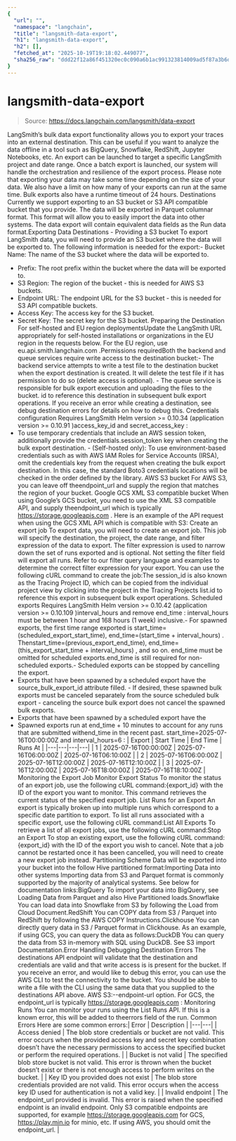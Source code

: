 ```yaml
---
{
  "url": "",
  "namespace": "langchain",
  "title": "langsmith-data-export",
  "h1": "langsmith-data-export",
  "h2": [],
  "fetched_at": "2025-10-19T19:18:02.449077",
  "sha256_raw": "ddd22f12a86f451320ec0c090a6b1ac991323814009ad5f87a3b6df8cc20a38a"
}
---
```


# langsmith-data-export

> Source: https://docs.langchain.com/langsmith/data-export

LangSmith’s bulk data export functionality allows you to export your traces into an external destination. This can be useful if you want to analyze the
data offline in a tool such as BigQuery, Snowflake, RedShift, Jupyter Notebooks, etc.
An export can be launched to target a specific LangSmith project and date range. Once a batch export is launched, our system will handle the orchestration and resilience of the export process.
Please note that exporting your data may take some time depending on the size of your data. We also have a limit on how many of your exports can run at the same time.
Bulk exports also have a runtime timeout of 24 hours.
Destinations
Currently we support exporting to an S3 bucket or S3 API compatible bucket that you provide. The data will be exported in Parquet columnar format. This format will allow you to easily import the data into other systems. The data export will contain equivalent data fields as the Run data format.Exporting Data
Destinations - Providing a S3 bucket
To export LangSmith data, you will need to provide an S3 bucket where the data will be exported to. The following information is needed for the export:- Bucket Name: The name of the S3 bucket where the data will be exported to.
- Prefix: The root prefix within the bucket where the data will be exported to.
- S3 Region: The region of the bucket - this is needed for AWS S3 buckets.
- Endpoint URL: The endpoint URL for the S3 bucket - this is needed for S3 API compatible buckets.
- Access Key: The access key for the S3 bucket.
- Secret Key: The secret key for the S3 bucket.
Preparing the Destination
For self-hosted and EU region deploymentsUpdate the LangSmith URL appropriately for self-hosted installations or organizations in the EU region in the requests below.
For the EU region, use
eu.api.smith.langchain.com
.Permissions requiredBoth the
backend
and queue
services require write access to the destination bucket:- The
backend
service attempts to write a test file to the destination bucket when the export destination is created. It will delete the test file if it has permission to do so (delete access is optional). - The
queue
service is responsible for bulk export execution and uploading the files to the bucket.
id
to reference this destination in subsequent bulk export operations.
If you receive an error while creating a destination, see debug destination errors for details on how to debug this.
Credentials configuration
Requires LangSmith Helm version >=
0.10.34
(application version >= 0.10.91
)access_key_id
and secret_access_key
:
- To use temporary credentials that include an AWS session token,
additionally provide the
credentials.session_token
key when creating the bulk export destination. - (Self-hosted only): To use environment-based credentials such as with AWS IAM Roles for Service Accounts (IRSA),
omit the
credentials
key from the request when creating the bulk export destination. In this case, the standard Boto3 credentials locations will be checked in the order defined by the library.
AWS S3 bucket
For AWS S3, you can leave off theendpoint_url
and supply the region that matches the region of your bucket.
Google GCS XML S3 compatible bucket
When using Google’s GCS bucket, you need to use the XML S3 compatible API, and supply theendpoint_url
which is typically https://storage.googleapis.com
.
Here is an example of the API request when using the GCS XML API which is compatible with S3:
Create an export job
To export data, you will need to create an export job. This job will specify the destination, the project, the date range, and filter expression of the data to export. The filter expression is used to narrow down the set of runs exported and is optional. Not setting the filter field will export all runs. Refer to our filter query language and examples to determine the correct filter expression for your export. You can use the following cURL command to create the job:The
session_id
is also known as the Tracing Project ID, which can be copied from the individual project view by clicking into the project in the Tracing Projects list.id
to reference this export in subsequent bulk export operations.
Scheduled exports
Requires LangSmith Helm version >=
0.10.42
(application version >= 0.10.109
)interval_hours
and remove end_time
:
interval_hours
must be between 1 hour and 168 hours (1 week) inclusive.- For spawned exports, the first time range exported is
start_time=(scheduled_export_start_time), end_time=(start_time + interval_hours)
. Thenstart_time=(previous_export_end_time), end_time=(this_export_start_time + interval_hours)
, and so on. end_time
must be omitted for scheduled exports.end_time
is still required for non-scheduled exports.- Scheduled exports can be stopped by cancelling the export.
- Exports that have been spawned by a scheduled export have the
source_bulk_export_id
attribute filled. - If desired, these spawned bulk exports must be canceled separately from the source scheduled bulk export - canceling the source bulk export does not cancel the spawned bulk exports.
- Exports that have been spawned by a scheduled export have the
- Spawned exports run at
end_time + 10 minutes
to account for any runs that are submitted withend_time
in the recent past.
start_time=2025-07-16T00:00:00Z
and interval_hours=6
:
| Export | Start Time | End Time | Runs At |
|---|---|---|---|
| 1 | 2025-07-16T00:00:00Z | 2025-07-16T06:00:00Z | 2025-07-16T06:10:00Z |
| 2 | 2025-07-16T06:00:00Z | 2025-07-16T12:00:00Z | 2025-07-16T12:10:00Z |
| 3 | 2025-07-16T12:00:00Z | 2025-07-16T18:00:00Z | 2025-07-16T18:10:00Z |
Monitoring the Export Job
Monitor Export Status
To monitor the status of an export job, use the following cURL command:{export_id}
with the ID of the export you want to monitor. This command retrieves the current status of the specified export job.
List Runs for an Export
An export is typically broken up into multiple runs which correspond to a specific date partition to export. To list all runs associated with a specific export, use the following cURL command:List All Exports
To retrieve a list of all export jobs, use the following cURL command:Stop an Export
To stop an existing export, use the following cURL command:{export_id}
with the ID of the export you wish to cancel. Note that a job cannot be restarted once it has been cancelled,
you will need to create a new export job instead.
Partitioning Scheme
Data will be exported into your bucket into the follow Hive partitioned format:Importing Data into other systems
Importing data from S3 and Parquet format is commonly supported by the majority of analytical systems. See below for documentation links:BigQuery
To import your data into BigQuery, see Loading Data from Parquet and also Hive Partitioned loads.Snowflake
You can load data into Snowflake from S3 by following the Load from Cloud Document.RedShift
You can COPY data from S3 / Parquet into RedShift by following the AWS COPY Instructions.Clickhouse
You can directly query data in S3 / Parquet format in Clickhouse. As an example, if using GCS, you can query the data as follows:DuckDB
You can query the data from S3 in-memory with SQL using DuckDB. See S3 import Documentation.Error Handling
Debugging Destination Errors
The destinations API endpoint will validate that the destination and credentials are valid and that write access is is present for the bucket. If you receive an error, and would like to debug this error, you can use the AWS CLI to test the connectivity to the bucket. You should be able to write a file with the CLI using the same data that you supplied to the destinations API above. AWS S3:--endpoint-url
option.
For GCS, the endpoint_url
is typically https://storage.googleapis.com
:
Monitoring Runs
You can monitor your runs using the List Runs API. If this is a known error, this will be added to theerrors
field of the run.
Common Errors
Here are some common errors:| Error | Description |
|---|---|
| Access denied | The blob store credentials or bucket are not valid. This error occurs when the provided access key and secret key combination doesn’t have the necessary permissions to access the specified bucket or perform the required operations. |
| Bucket is not valid | The specified blob store bucket is not valid. This error is thrown when the bucket doesn’t exist or there is not enough access to perform writes on the bucket. |
| Key ID you provided does not exist | The blob store credentials provided are not valid. This error occurs when the access key ID used for authentication is not a valid key. |
| Invalid endpoint | The endpoint_url provided is invalid. This error is raised when the specified endpoint is an invalid endpoint. Only S3 compatible endpoints are supported, for example https://storage.googleapis.com for GCS, https://play.min.io for minio, etc. If using AWS, you should omit the endpoint_url. |